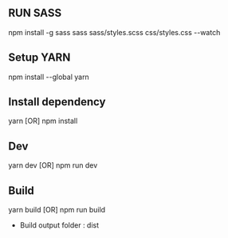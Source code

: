 ## RUN SASS

npm install -g sass
sass sass/styles.scss css/styles.css --watch

## Setup YARN

npm install --global yarn

## Install dependency

yarn [OR] npm install

## Dev

yarn dev [OR] npm run dev

## Build

yarn build [OR] npm run build

- Build output folder : dist
